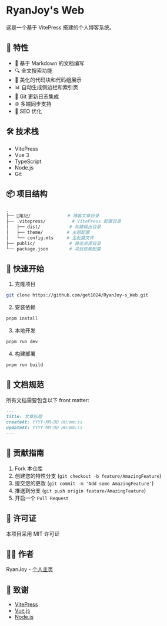 # RyanJoy's Web

这是一个基于 VitePress 搭建的个人博客系统。

## 🌟 特性

- 📝 基于 Markdown 的文档编写
- 🔍 全文搜索功能
- 🎨 美化的代码块和代码组展示
- 📊 自动生成侧边栏和索引页
- 🔄 Git 更新日志集成
- 🌐 多端同步支持
- 🎯 SEO 优化

## 🛠️ 技术栈

- VitePress
- Vue 3
- TypeScript
- Node.js
- Git

## 📦 项目结构

```sh
.
├── 📒笔记/              # 博客文章目录
├── .vitepress/          # VitePress 配置目录
│   ├── dist/           # 构建输出目录
│   ├── theme/         # 主题配置
│   └── config.mts     # 主配置文件
├── public/             # 静态资源目录
└── package.json        # 项目依赖配置

```

## 🚀 快速开始

1. 克隆项目

```bash
git clone https://github.com/get1024/RyanJoy-s_Web.git
```

2. 安装依赖

```bash
pnpm install
```

3. 本地开发

```bash
pnpm run dev
```

4. 构建部署

```bash
pnpm run build
```

## 📝 文档规范

所有文档需要包含以下 front matter:

```markdown
---
title: 文章标题
createAt: YYYY-MM-DD HH:mm:ss
updateAt: YYYY-MM-DD HH:mm:ss
---
```

## 🤝 贡献指南

1. Fork 本仓库
2. 创建您的特性分支 (`git checkout -b feature/AmazingFeature`)
3. 提交您的更改 (`git commit -m 'Add some AmazingFeature'`)
4. 推送到分支 (`git push origin feature/AmazingFeature`)
5. 开启一个 `Pull Request`

## 📄 许可证

本项目采用 MIT 许可证

## 👨‍💻 作者

RyanJoy - [个人主页](https://github.com/get1024)

## 🙏 致谢

- [VitePress](https://vitepress.dev/)
- [Vue.js](https://vuejs.org/)
- [Node.js](https://nodejs.org/)